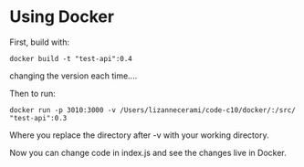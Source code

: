 # Using Docker

First, build with:

`docker build -t "test-api":0.4`

changing the version each time....

Then to run:

`docker run -p 3010:3000 -v /Users/lizannecerami/code-c10/docker/:/src/ "test-api":0.3`

Where you replace the directory after -v with your working directory.

Now you can change code in index.js and see the changes live in Docker.

